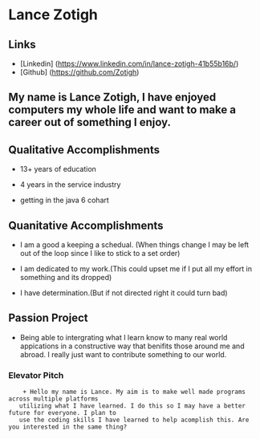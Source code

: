 # Lance Zotigh

## Links 
* [Linkedin] (https://www.linkedin.com/in/lance-zotigh-41b55b16b/)
* [Github] (https://github.com/Zotigh)

## My name is Lance Zotigh, I have enjoyed computers my whole life and want to make a career out of something I enjoy.

## Qualitative Accomplishments 
* 13+ years of education
	
* 4 years in the service industry
	
* getting in the java 6 cohart
	
## Quanitative Accomplishments 

* I am a good a keeping a schedual. (When things change I may be left out of the loop 
	   since I like to stick to a set order)	
	
* I am dedicated to my work.(This could upset me if I put all my effort in something and
	   its dropped)
	
* I have determination.(But if not directed right it could turn bad)
	
## Passion Project

* Being able to intergrating what I learn know to many real world appications in a 
	   constructive way that benifits those around me and abroad. I really just want to 
	   contribute something to our world.
	
### Elevator Pitch 
		
        + Hello my name is Lance. My aim is to make well made programs across multiple platforms 
	   utilizing what I have learned. I do this so I may have a better future for everyone. I plan to
	   use the coding skills I have learned to help acomplish this. Are you interested in the same thing?
	
